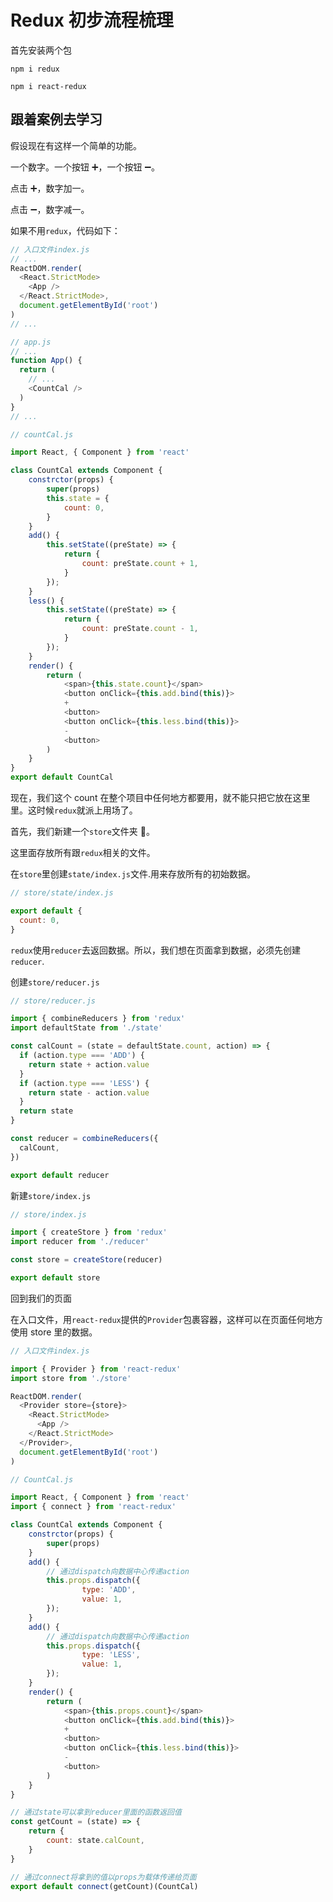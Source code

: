 # Redux 初步流程梳理

首先安装两个包

`npm i redux`

`npm i react-redux`

## 跟着案例去学习

假设现在有这样一个简单的功能。

一个数字。一个按钮 ➕，一个按钮 ➖。

点击 ➕，数字加一。

点击 ➖，数字减一。

如果不用`redux`，代码如下：

```js
// 入口文件index.js
// ...
ReactDOM.render(
  <React.StrictMode>
    <App />
  </React.StrictMode>,
  document.getElementById('root')
)
// ...
```

```js
// app.js
// ...
function App() {
  return (
    // ...
    <CountCal />
  )
}
// ...
```

```js
// countCal.js

import React, { Component } from 'react'

class CountCal extends Component {
    constrctor(props) {
        super(props)
        this.state = {
            count: 0,
        }
    }
    add() {
        this.setState((preState) => {
            return {
                count: preState.count + 1,
            }
        });
    }
    less() {
        this.setState((preState) => {
            return {
                count: preState.count - 1,
            }
        });
    }
    render() {
        return (
            <span>{this.state.count}</span>
            <button onClick={this.add.bind(this)}>
            +
            <button>
            <button onClick={this.less.bind(this)}>
            -
            <button>
        )
    }
}
export default CountCal
```

现在，我们这个 count 在整个项目中任何地方都要用，就不能只把它放在这里里。这时候`redux`就派上用场了。

首先，我们新建一个`store`文件夹 📁。

这里面存放所有跟`redux`相关的文件。

在`store`里创建`state/index.js`文件.用来存放所有的初始数据。

```js
// store/state/index.js

export default {
  count: 0,
}
```

`redux`使用`reducer`去返回数据。所以，我们想在页面拿到数据，必须先创建`reducer`.

创建`store/reducer.js`

```js
// store/reducer.js

import { combineReducers } from 'redux'
import defaultState from './state'

const calCount = (state = defaultState.count, action) => {
  if (action.type === 'ADD') {
    return state + action.value
  }
  if (action.type === 'LESS') {
    return state - action.value
  }
  return state
}

const reducer = combineReducers({
  calCount,
})

export default reducer
```

新建`store/index.js`

```js
// store/index.js

import { createStore } from 'redux'
import reducer from './reducer'

const store = createStore(reducer)

export default store
```

回到我们的页面

在入口文件，用`react-redux`提供的`Provider`包裹容器，这样可以在页面任何地方使用 store 里的数据。

```js
// 入口文件index.js

import { Provider } from 'react-redux'
import store from './store'

ReactDOM.render(
  <Provider store={store}>
    <React.StrictMode>
      <App />
    </React.StrictMode>
  </Provider>,
  document.getElementById('root')
)
```

```js
// CountCal.js

import React, { Component } from 'react'
import { connect } from 'react-redux'

class CountCal extends Component {
    constrctor(props) {
        super(props)
    }
    add() {
        // 通过dispatch向数据中心传递action
        this.props.dispatch({
                type: 'ADD',
                value: 1,
        });
    }
    add() {
        // 通过dispatch向数据中心传递action
        this.props.dispatch({
                type: 'LESS',
                value: 1,
        });
    }
    render() {
        return (
            <span>{this.props.count}</span>
            <button onClick={this.add.bind(this)}>
            +
            <button>
            <button onClick={this.less.bind(this)}>
            -
            <button>
        )
    }
}

// 通过state可以拿到reducer里面的函数返回值
const getCount = (state) => {
    return {
        count: state.calCount,
    }
}

// 通过connect将拿到的值以props为载体传递给页面
export default connect(getCount)(CountCal)
```
